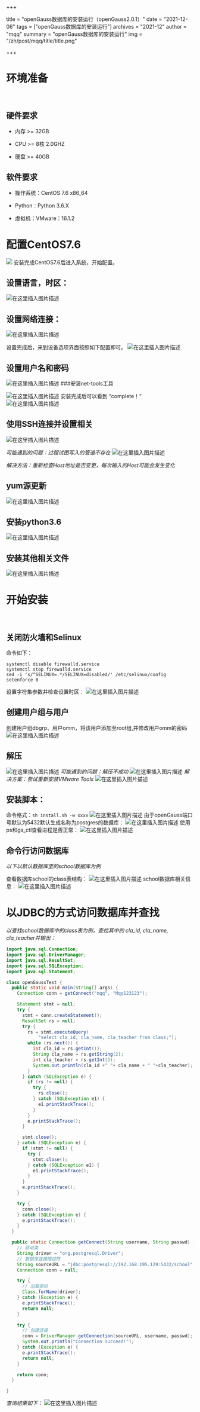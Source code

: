 ﻿+++

title = "openGauss数据库的安装运行（openGauss2.0.1）"
date = "2021-12-06"
tags = ["openGauss数据库的安装运行"]
archives = "2021-12"
author = "mqq"
summary = "openGauss数据库的安装运行"
img = "/zh/post/mqq/title/title.png"

+++

# 环境准备
<br/>


## 硬件要求
- 内存 >= 32GB

- CPU >= 8核 2.0GHZ

- 硬盘 >= 40GB

## 软件要求
- 操作系统：CentOS 7.6 x86_64

- Python：Python 3.6.X

- 虚拟机：VMware：16.1.2



# 配置CentOS7.6
![](https://img-blog.csdnimg.cn/d2d3fe5be58b46a5952b06a0b25133e4.png?x-oss-process=image/watermark,type_ZHJvaWRzYW5zZmFsbGJhY2s,shadow_50,text_Q1NETiBAcXFfNDQzNjExMzY=,size_20,color_FFFFFF,t_70,g_se,x_16)
安装完成CentOS7.6后进入系统，开始配置。

## 设置语言，时区：
![在这里插入图片描述](https://img-blog.csdnimg.cn/8740d1fb5ed64b3bba4855c531784e90.png?x-oss-process=image/watermark,type_ZHJvaWRzYW5zZmFsbGJhY2s,shadow_50,text_Q1NETiBAcXFfNDQzNjExMzY=,size_20,color_FFFFFF,t_70,g_se,x_16)
## 设置网络连接：

![在这里插入图片描述](https://img-blog.csdnimg.cn/b11f73c4ac074eeea847d46389ca9963.png?x-oss-process=image/watermark,type_ZHJvaWRzYW5zZmFsbGJhY2s,shadow_50,text_Q1NETiBAcXFfNDQzNjExMzY=,size_20,color_FFFFFF,t_70,g_se,x_16)

设置完成后，来到设备选项界面按照如下配置即可。
![在这里插入图片描述](https://img-blog.csdnimg.cn/a58114e33f1642c7918e897222ae1bc0.png?x-oss-process=image/watermark,type_ZHJvaWRzYW5zZmFsbGJhY2s,shadow_50,text_Q1NETiBAcXFfNDQzNjExMzY=,size_20,color_FFFFFF,t_70,g_se,x_16)
## 设置用户名和密码
![在这里插入图片描述](https://img-blog.csdnimg.cn/e25dfce8d3ef47b19b8945b59c8e5c7e.png?x-oss-process=image/watermark,type_ZHJvaWRzYW5zZmFsbGJhY2s,shadow_50,text_Q1NETiBAcXFfNDQzNjExMzY=,size_20,color_FFFFFF,t_70,g_se,x_16)
###安装net-tools工具


![在这里插入图片描述](https://img-blog.csdnimg.cn/ff4b631155754420b539f442bcb3afe4.png?x-oss-process=image/watermark,type_ZHJvaWRzYW5zZmFsbGJhY2s,shadow_50,text_Q1NETiBAcXFfNDQzNjExMzY=,size_20,color_FFFFFF,t_70,g_se,x_16)
安装完成后可以看到 “complete！”
![在这里插入图片描述](https://img-blog.csdnimg.cn/4b7c5e21866649048b9cac39e195a3bc.png?x-oss-process=image/watermark,type_ZHJvaWRzYW5zZmFsbGJhY2s,shadow_50,text_Q1NETiBAcXFfNDQzNjExMzY=,size_20,color_FFFFFF,t_70,g_se,x_16)
## 使用SSH连接并设置相关
![在这里插入图片描述](https://img-blog.csdnimg.cn/efbb700cf55d4f90819df39b48eca339.png)


_可能遇到的问题：过程试图写入的管道不存在_
![在这里插入图片描述](https://img-blog.csdnimg.cn/8e01856f87264150a96042e9a6e106de.png)

_解决方法：重新检查Host地址是否变更，每次输入的Host可能会发生变化_

## yum源更新
![在这里插入图片描述](https://img-blog.csdnimg.cn/b931bb98ec5a4bf3990207f0d567ecec.png?x-oss-process=image/watermark,type_ZHJvaWRzYW5zZmFsbGJhY2s,shadow_50,text_Q1NETiBAcXFfNDQzNjExMzY=,size_20,color_FFFFFF,t_70,g_se,x_16)
## 安装python3.6
![在这里插入图片描述](https://img-blog.csdnimg.cn/41aa77d1bbf74b99a933880df7f65952.png?x-oss-process=image/watermark,type_ZHJvaWRzYW5zZmFsbGJhY2s,shadow_50,text_Q1NETiBAcXFfNDQzNjExMzY=,size_20,color_FFFFFF,t_70,g_se,x_16)
## 安装其他相关文件
![在这里插入图片描述](https://img-blog.csdnimg.cn/900ea56cf36049df862dba1b154aab78.png)
# 开始安装
<br/>

## 关闭防火墙和Selinux
命令如下：
```
systemctl disable firewalld.service
systemctl stop firewalld.service
sed -i 's/^SELINUX=.*/SELINUX=disabled/' /etc/selinux/config
setenforce 0
```
设置字符集参数并检查设置时区：
![在这里插入图片描述](https://img-blog.csdnimg.cn/57aa4acc8cfa4df0af61deee08fd9922.png?x-oss-process=image/watermark,type_ZHJvaWRzYW5zZmFsbGJhY2s,shadow_50,text_Q1NETiBAcXFfNDQzNjExMzY=,size_20,color_FFFFFF,t_70,g_se,x_16)
## 创建用户组与用户
创建用户组dbgrp、用户omm，将该用户添加至root组,并修改用户omm的密码
![在这里插入图片描述](https://img-blog.csdnimg.cn/66d95285e77b450dab0d48a9d0727d59.png)
## 解压
![在这里插入图片描述](https://img-blog.csdnimg.cn/7cabd2989f9749fa99479fccab82daa5.png)
_可能遇到的问题：解压不成功_
![在这里插入图片描述](https://img-blog.csdnimg.cn/9de721393c0d4431bb8c7109e66a8f27.png)
_解决方案：尝试重新安装VMware Tools_
![在这里插入图片描述](https://img-blog.csdnimg.cn/f4aa88d607de4efb9084ec13b9d8d922.png?x-oss-process=image/watermark,type_ZHJvaWRzYW5zZmFsbGJhY2s,shadow_50,text_Q1NETiBAcXFfNDQzNjExMzY=,size_20,color_FFFFFF,t_70,g_se,x_16)

## 安装脚本：
命令格式：`sh install.sh -w xxxx`
![在这里插入图片描述](https://img-blog.csdnimg.cn/ff8c2cefb38a45f29e67d5a4d86e6816.png)
由于openGauss端口号默认为5432默认生成名称为postgres的数据库：
![在这里插入图片描述](https://img-blog.csdnimg.cn/4d3f3788652c4628bc1319a4d46447b3.png?x-oss-process=image/watermark,type_ZHJvaWRzYW5zZmFsbGJhY2s,shadow_50,text_Q1NETiBAcXFfNDQzNjExMzY=,size_20,color_FFFFFF,t_70,g_se,x_16)
使用ps和gs_ctl查看进程是否正常：
![在这里插入图片描述](https://img-blog.csdnimg.cn/18e941ec7eea4345bb9269d587e79270.png?x-oss-process=image/watermark,type_ZHJvaWRzYW5zZmFsbGJhY2s,shadow_50,text_Q1NETiBAcXFfNDQzNjExMzY=,size_20,color_FFFFFF,t_70,g_se,x_16)
## 命令行访问数据库
*以下以默认数据库里的school数据库为例*

查看数据库school的class表结构：
![在这里插入图片描述](https://img-blog.csdnimg.cn/0327a25726284e2aa1a2dc0651686145.png?x-oss-process=image/watermark,type_ZHJvaWRzYW5zZmFsbGJhY2s,shadow_50,text_Q1NETiBAcXFfNDQzNjExMzY=,size_20,color_FFFFFF,t_70,g_se,x_16)
school数据库相关信息：
![在这里插入图片描述](https://img-blog.csdnimg.cn/c6f52563079a46ffa568c1736ff3ca57.png?x-oss-process=image/watermark,type_ZHJvaWRzYW5zZmFsbGJhY2s,shadow_50,text_Q1NETiBAcXFfNDQzNjExMzY=,size_20,color_FFFFFF,t_70,g_se,x_16)
# 以JDBC的方式访问数据库并查找
*以查找school数据库中的class表为例，查找其中的 cla_id, cla_name, cla_teacher并输出：*

```java
import java.sql.Connection;
import java.sql.DriverManager;
import java.sql.ResultSet;
import java.sql.SQLException;
import java.sql.Statement;

class openGaussTest {
  public static void main(String[] args) {
    Connection conn = getConnect("mqq", "Mqq123123");

    Statement stmt = null;
    try {
      stmt = conn.createStatement();
      ResultSet rs = null;
      try {
        rs = stmt.executeQuery(
            "select cla_id, cla_name, cla_teacher from class;");
        while (rs.next()) {
          int cla_id = rs.getInt(1);
          String cla_name = rs.getString(2);
          int cla_teacher = rs.getInt(3);
          System.out.println(cla_id +" "+ cla_name + " "+cla_teacher);
        }
      } catch (SQLException e) {
        if (rs != null) {
          try {
            rs.close();
          } catch (SQLException e1) {
            e1.printStackTrace();
          }
        }
        e.printStackTrace();
      }

      stmt.close();
    } catch (SQLException e) {
      if (stmt != null) {
        try {
          stmt.close();
        } catch (SQLException e1) {
          e1.printStackTrace();
        }
      }
      e.printStackTrace();
    }

    try {
      conn.close();
    } catch (SQLException e) {
      e.printStackTrace();
    }
  }

  public static Connection getConnect(String username, String passwd) {
    // 驱动类
    String driver = "org.postgresql.Driver";
    // 数据库连接描述符
    String sourceURL = "jdbc:postgresql://192.168.195.129:5432/school";
    Connection conn = null;

    try {
      // 加载驱动
      Class.forName(driver);
    } catch (Exception e) {
      e.printStackTrace();
      return null;
    }

    try {
      // 创建连接
      conn = DriverManager.getConnection(sourceURL, username, passwd);
      System.out.println("Connection succeed!");
    } catch (Exception e) {
      e.printStackTrace();
      return null;
    }

    return conn;
  }

}
```

*查询结果如下：*
![在这里插入图片描述](https://img-blog.csdnimg.cn/ac49acca2f72474abe7c997e8b79fc83.png?x-oss-process=image/watermark,type_ZHJvaWRzYW5zZmFsbGJhY2s,shadow_50,text_Q1NETiBAcXFfNDQzNjExMzY=,size_20,color_FFFFFF,t_70,g_se,x_16)




